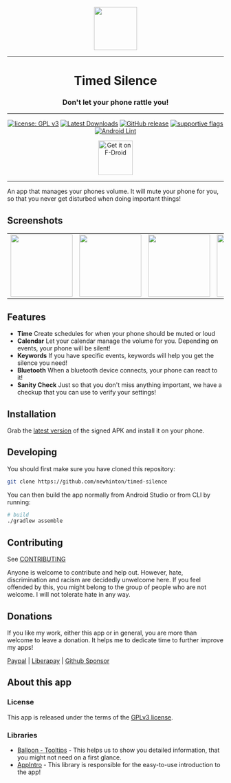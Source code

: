 <div align="center">
<p><img src="app/src/main/res/mipmap-xxxhdpi/ic_launcher_round.webp" width="100"></p>

---
# Timed Silence
### Don't let your phone rattle you!

---

[![license: GPL v3](https://img.shields.io/badge/License-GPLv3-blue.svg)](https://github.com/newhinton/timed-silence/blob/master/LICENSE) [![Latest Downloads](https://img.shields.io/github/downloads/newhinton/timed-silence/latest/total
)](https://github.com/newhinton/timed-silence/releases) [![GitHub release](https://img.shields.io/github/v/release/newhinton/timed-silence?include_prereleases)](https://github.com/newhinton/timed-silence/releases/latest)
[![supportive flags](https://img.shields.io/badge/support-🇺🇦_🏳️‍⚧_🏳️‍🌈-4aad4e)](https://roundsync.com) [![Android Lint](https://github.com/newhinton/timed-silence/actions/workflows/lint.yml/badge.svg)](https://github.com/newhinton/timed-silence/actions/workflows/lint.yml)




[<img src="https://fdroid.gitlab.io/artwork/badge/get-it-on.png"
alt="Get it on F-Droid"
height="80">](https://f-droid.org/packages/de.felixnuesse.timedsilence)

</div>

-----------
An app that manages your phones volume. It will mute your phone for you, so that you never get disturbed when doing important things!
<br/>

Screenshots
-----------

<table>
  <tr style="border:none">
    <td style="border:none">
      <img src="fastlane/metadata/android/en-US/images/phoneScreenshots/1.png" width="144vh" />
    </td>
    <td style="border:none">
      <img src="fastlane/metadata/android/en-US/images/phoneScreenshots/2.png" width="144vh" />
    </td>
    <td style="border:none">
      <img src="fastlane/metadata/android/en-US/images/phoneScreenshots/3.png" width="144vh" />
    </td>
    <td style="border:none">
      <img src="fastlane/metadata/android/en-US/images/phoneScreenshots/4.png" width="144vh" />
    </td>
    <td style="border:none">
      <img src="fastlane/metadata/android/en-US/images/phoneScreenshots/5.png" width="144vh" />
    </td>
  </tr>
</table>

Features
--------

- **Time** Create schedules for when your phone should be muted or loud
- **Calendar** Let your calendar manage the volume for you. Depending on events, your phone will be silent!
- **Keywords** If you have specific events, keywords will help you get the silence you need!
- **Bluetooth** When a bluetooth device connects, your phone can react to it!
- **Sanity Check** Just so that you don't miss anything important, we have a checkup that you can use to verify your settings!


Installation
------------
Grab the [latest version](https://github.com/newhinton/timed-silence/releases/latest) of the signed APK and install it on your phone.


Developing
------------

You should first make sure you have cloned this repository:


```sh
git clone https://github.com/newhinton/timed-silence
```


You can then build the app normally from Android Studio or from CLI by running:

```sh
# build
./gradlew assemble

```


Contributing
------------
See [CONTRIBUTING](./CONTRIBUTING.md)

Anyone is welcome to contribute and help out. However, hate, discrimination and racism are decidedly unwelcome here. If you feel offended by this, you might belong to the group of people who are not welcome. I will not tolerate hate in any way.


Donations
------------

If you like my work, either this app or in general, you are more than welcome to leave a donation.
It helps me to dedicate time to further improve my apps!

[Paypal](https://www.paypal.com/paypalme/felixnuesse) | [Liberapay](https://liberapay.com/newhinton) | [Github Sponsor](https://github.com/sponsors/newhinton)


About this app
-----------------
### License
This app is released under the terms of the [GPLv3 license](https://github.com/newhinton/timed-silence/blob/master/LICENSE). 

### Libraries
- [Balloon - Tooltips](https://github.com/skydoves/Balloon) - This helps us to show you detailed information, that you might not need on a first glance.
- [AppIntro](https://github.com/AppIntro/AppIntro) - This library is responsible for the easy-to-use introduction to the app!
